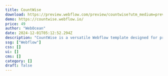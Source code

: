 ```yaml
---
title: CountWise
download: https://preview.webflow.com/preview/countwise?utm_medium=preview_link&utm_source=designer&utm_content=countwise&preview=079e5c1e31cba162fa216b53afa8a925&locale=en&workflow=preview
demo: https://countwise.webflow.io/
price: 49
author: "WebOcean"
date: 2024-12-01T05:12:52.294Z
description: "CountWise is a versatile Webflow template designed for professionals in accounting, consulting, financial technology, investment, and tax advisory services. Ideal for corporate advisors and consulting firms"
ssg: ["Webflow"]
css: []
ui: []
cms: []
category: []
draft: false
---
```

